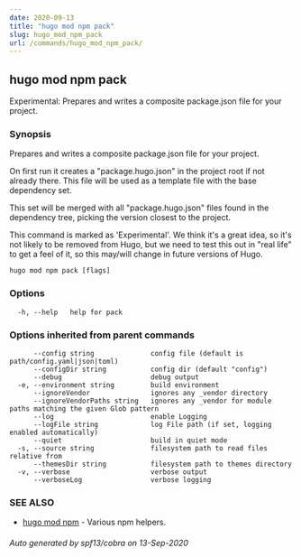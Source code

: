 ```yaml
---
date: 2020-09-13
title: "hugo mod npm pack"
slug: hugo_mod_npm_pack
url: /commands/hugo_mod_npm_pack/
---
```

## hugo mod npm pack

Experimental: Prepares and writes a composite package.json file for your project.

### Synopsis

Prepares and writes a composite package.json file for your project.

On first run it creates a "package.hugo.json" in the project root if not already there. This file will be used as a template file
with the base dependency set. 

This set will be merged with all "package.hugo.json" files found in the dependency tree, picking the version closest to the project.

This command is marked as 'Experimental'. We think it's a great idea, so it's not likely to be
removed from Hugo, but we need to test this out in "real life" to get a feel of it,
so this may/will change in future versions of Hugo.


```
hugo mod npm pack [flags]
```

### Options

```
  -h, --help   help for pack
```

### Options inherited from parent commands

```
      --config string              config file (default is path/config.yaml|json|toml)
      --configDir string           config dir (default "config")
      --debug                      debug output
  -e, --environment string         build environment
      --ignoreVendor               ignores any _vendor directory
      --ignoreVendorPaths string   ignores any _vendor for module paths matching the given Glob pattern
      --log                        enable Logging
      --logFile string             log File path (if set, logging enabled automatically)
      --quiet                      build in quiet mode
  -s, --source string              filesystem path to read files relative from
      --themesDir string           filesystem path to themes directory
  -v, --verbose                    verbose output
      --verboseLog                 verbose logging
```

### SEE ALSO

* [hugo mod npm](/commands/hugo_mod_npm/)	 - Various npm helpers.

###### Auto generated by spf13/cobra on 13-Sep-2020
